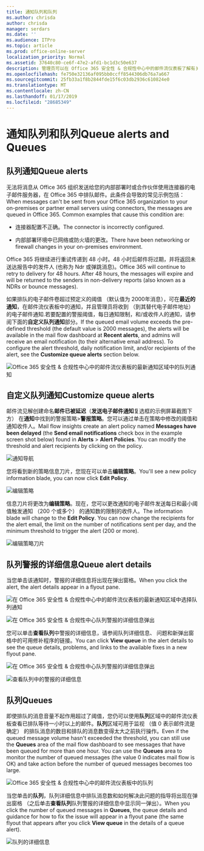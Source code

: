 ```yaml
---
title: 通知队列和队列
ms.author: chrisda
author: chrisda
manager: serdars
ms.date: ''
ms.audience: ITPro
ms.topic: article
ms.prod: office-online-server
localization_priority: Normal
ms.assetid: 37640c80-ce6f-47e2-afd1-bc1d3c50e637
description: 管理员可以在 Office 365 安全性 & 合规性中心中的邮件流仪表板了解有关队列通知和队列。
ms.openlocfilehash: fe750e32136af095bb0ccff8544306db76a7a667
ms.sourcegitcommit: 25fb33a1f8b2844fde15f6c03db2936c610824e0
ms.translationtype: MT
ms.contentlocale: zh-CN
ms.lasthandoff: 01/17/2019
ms.locfileid: "28685349"
---
```

# <a name="queue-alerts-and-queues"></a><span data-ttu-id="7fa92-103">通知队列和队列</span><span class="sxs-lookup"><span data-stu-id="7fa92-103">Queue alerts and Queues</span></span>

## <a name="queue-alerts"></a><span data-ttu-id="7fa92-104">队列通知</span><span class="sxs-lookup"><span data-stu-id="7fa92-104">Queue alerts</span></span>

<span data-ttu-id="7fa92-p101">无法将消息从 Office 365 组织发送给您的内部部署时或合作伙伴使用连接器的电子邮件服务器，在 Office 365 中排队邮件。此条件会导致的常见示例包括：</span><span class="sxs-lookup"><span data-stu-id="7fa92-p101">When messages can't be sent from your Office 365 organization to your on-premises or partner email servers using connectors, the messages are queued in Office 365. Common examples that cause this condition are:</span></span>

- <span data-ttu-id="7fa92-107">连接器配置不正确。</span><span class="sxs-lookup"><span data-stu-id="7fa92-107">The connector is incorrectly configured.</span></span>

- <span data-ttu-id="7fa92-108">内部部署环境中已网络或防火墙的更改。</span><span class="sxs-lookup"><span data-stu-id="7fa92-108">There have been networking or firewall changes in your on-premises environment.</span></span>

<span data-ttu-id="7fa92-p102">Office 365 将继续进行重试传递到 48 小时。48 小时后邮件将过期，并将返回未送达报告中的发件人 (也称为 Ndr 或弹跳消息)。</span><span class="sxs-lookup"><span data-stu-id="7fa92-p102">Office 365 will continue to retry to delivery for 48 hours. After 48 hours, the messages will expire and will be returned to the senders in non-delivery reports (also known as a NDRs or bounce messages).</span></span>

<span data-ttu-id="7fa92-p103">如果排队的电子邮件卷超过预定义的阈值 （默认值为 2000年消息），可在**最近的通知**，在邮件流仪表板中的通知，并且管理员将收到 （到其替代电子邮件地址） 的电子邮件通知.若要配置的警报阈值，每日通知限制，和/或收件人的通知，请参阅下面的**自定义队列通知**部分。</span><span class="sxs-lookup"><span data-stu-id="7fa92-p103">If the queued email volume exceeds the pre-defined threshold (the default value is 2000 messages), the alerts will be available in the mail flow dashboard at **Recent alerts**, and admins will receive an email notification (to their alternative email address). To configure the alert threshold, daily notification limit, and/or recipients of the alert, see the **Customize queue alerts** section below.</span></span>

![Office 365 安全性 & 合规性中心中的邮件流仪表板的最新通知区域中的队列通知](media/5fc4a51c-6118-4270-960b-c6b176ef94ae.png)

## <a name="customize-queue-alerts"></a><span data-ttu-id="7fa92-114">自定义队列通知</span><span class="sxs-lookup"><span data-stu-id="7fa92-114">Customize queue alerts</span></span>

<span data-ttu-id="7fa92-p104">邮件流见解创建命名**邮件已被延迟**（**发送电子邮件通知**复选框的示例屏幕截图下方） 在**通知**中找到的警报策略\>**警报策略**。您可以通过单击在策略中修改的阈值和通知收件人。</span><span class="sxs-lookup"><span data-stu-id="7fa92-p104">Mail flow insights create an alert policy named **Messages have been delayed** (the **Send email notifications** check box in the example screen shot below) found in **Alerts** \> **Alert Policies**. You can modify the threshold and alert recipients by clicking on the policy.</span></span>

![通知导航](media/efb95976-9e0b-484e-a2fd-093c5bc7a40f.png)

<span data-ttu-id="7fa92-118">您将看到新的策略信息刀片，您现在可以单击**编辑策略**。</span><span class="sxs-lookup"><span data-stu-id="7fa92-118">You'll see a new policy information blade, you can now click **Edit Policy**.</span></span>

![编辑策略 ](media/ed2aceae-3ee2-4849-a17e-87915987a7dd.png)

<span data-ttu-id="7fa92-p105">信息刀片将更改为**编辑策略**。现在，您可以更改通知的电子邮件发送每日和最小阈值触发通知 （200 个或多个） 的通知数的限制的收件人。</span><span class="sxs-lookup"><span data-stu-id="7fa92-p105">The information blade will change to the **Edit Policy**. You can now change the recipients for the alert email, the limit on the number of notifications sent per day, and the minimum threshold to trigger the alert (200 or more).</span></span>

![编辑策略刀片](media/c657cc74-7867-474c-b2c9-dc478449f990.png)

## <a name="queue-alert-details"></a><span data-ttu-id="7fa92-123">队列警报的详细信息</span><span class="sxs-lookup"><span data-stu-id="7fa92-123">Queue alert details</span></span>

<span data-ttu-id="7fa92-124">当您单击该通知时，警报的详细信息将出现在弹出窗格。</span><span class="sxs-lookup"><span data-stu-id="7fa92-124">When you click the alert, the alert details appear in a flyout pane.</span></span>

![在 Office 365 安全性 & 合规性中心中的邮件流仪表板的最新通知区域中选择队列通知](media/1f6b0e96-5b2c-41ef-9684-9d813b3fabe6.png)

![在 Office 365 安全性 & 合规性中心队列警报的详细信息弹出](media/105c8fff-912f-4763-8806-2740ebdecd4b.png)

<span data-ttu-id="7fa92-127">您可以单击**查看队列**中警报的详细信息，请参阅队列详细信息、 问题和新弹出窗格中的可用修补程序的链接。</span><span class="sxs-lookup"><span data-stu-id="7fa92-127">You can click **View queue** in the alert details to see the queue details, problems, and links to the available fixes in a new flyout pane.</span></span>

![在 Office 365 安全性 & 合规性中心队列警报的详细信息弹出](media/8ff60955-55ef-4f32-a966-85e02cb608d1.png)

![查看队列中的警报的详细信息](media/4eb088fe-5dd9-4bf4-b959-c1bb2545c515.png)

## <a name="queues"></a><span data-ttu-id="7fa92-130">队列</span><span class="sxs-lookup"><span data-stu-id="7fa92-130">Queues</span></span>

<span data-ttu-id="7fa92-p106">即使排队的消息音量不起作用超过了阈值，您仍可以使用**队列**区域中的邮件流仪表板查看已排队等待一小时以上的邮件。**队列**区域可用于监视 （值 0 表示邮件流是确定） 的排队消息的数目和排队的消息数变得太大之前执行操作。</span><span class="sxs-lookup"><span data-stu-id="7fa92-p106">Even if the queued message volume hasn't exceeded the threshold, you can still use the **Queues** area of the mail flow dashboard to see messages that have been queued for more than one hour. You can use the **Queues** area to monitor the number of queued messages (the value 0 indicates mail flow is OK) and take action before the number of queued messages becomes too large.</span></span>

![Office 365 安全性 & 合规性中心中的邮件流仪表板中的队列](media/0ef6e2ef-dd22-4363-9d4a-b20a00babc9f.png)

<span data-ttu-id="7fa92-134">当您单击的**队列**，队列详细信息中排队消息数和如何解决此问题的指导将出现在弹出窗格 （之后单击**查看队列**队列警报的详细信息中显示同一弹出）。</span><span class="sxs-lookup"><span data-stu-id="7fa92-134">When you click the number of queued messages in **Queues**, the queue details and guidance for how to fix the issue will appear in a flyout pane (the same flyout that appears after you click **View queue** in the details of a queue alert).</span></span>

![队列的详细信息](media/4eb088fe-5dd9-4bf4-b959-c1bb2545c515.png)
